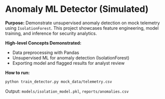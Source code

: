 # Anomaly ML Detector (Simulated)

**Purpose:** Demonstrate unsupervised anomaly detection on mock telemetry using `IsolationForest`. This project showcases feature engineering, model training, and inference for security analytics.

**High-level Concepts Demonstrated:**
- Data preprocessing with Pandas
- Unsupervised ML for anomaly detection (IsolationForest)
- Exporting model and flagged results for analyst review

**How to run:**
```bash
python train_detector.py mock_data/telemetry.csv
```

Output: `models/isolation_model.pkl`, `reports/anomalies.csv`
